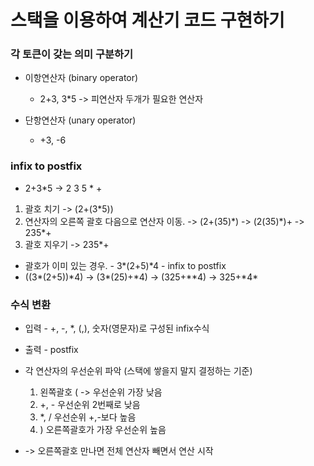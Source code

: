 # 스택을 이용하여 계산기 코드 구현하기

### 각 토큰이 갖는 의미 구분하기

-   이항연산자 (binary operator)

    -   2+3, 3\*5 -> 피연산자 두개가 필요한 연산자

-   단항연산자 (unary operator)
    -   +3, -6

### infix to postfix

-   2+3*5 -> 2 3 5 * +

1. 괄호 치기 -> (2+(3\*5))
2. 연산자의 오른쪽 괄호 다음으로 연산자 이동. -> (2+(35)\*) -> (2(35)\*)+ -> 235\*+
3. 괄호 지우기 -> 235\*+

-   괄호가 이미 있는 경우. - 3*(2+5)*4 - infix to postfix
-   ((3*(2+5))*4) -> (3\*(25)+\*4) -> (325+\*\*4) -> 325+\*4\*

### 수식 변환

-   입력 - +, -, \*, (,), 숫자(영문자)로 구성된 infix수식
-   출력 - postfix

-   각 연산자의 우선순위 파악 (스택에 쌓을지 말지 결정하는 기준)

    1. 왼쪽괄호 ( -> 우선순위 가장 낮음
    2. +, - 우선순위 2번째로 낮음
    3. \*, / 우선순위 +,-보다 높음
    4. ) 오른쪽괄호가 가장 우선순위 높음

-   -> 오른쪽괄호 만나면 전체 연산자 빼면서 연산 시작
